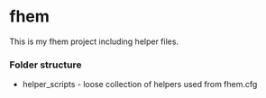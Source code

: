 # fhem
This is my fhem project including helper files.

### Folder structure
* helper_scripts - loose collection of helpers used from fhem.cfg


